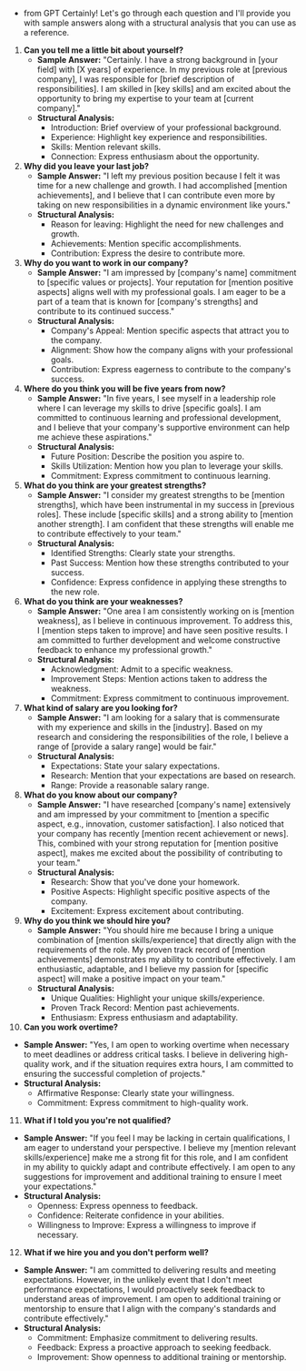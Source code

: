 - from GPT
Certainly! Let's go through each question and I'll provide you with sample answers along with a structural analysis that you can use as a reference.
1. **Can you tell me a little bit about yourself?**
    - **Sample Answer:** "Certainly. I have a strong background in [your field] with [X years] of experience. In my previous role at [previous company], I was responsible for [brief description of responsibilities]. I am skilled in [key skills] and am excited about the opportunity to bring my expertise to your team at [current company]."
    - **Structural Analysis:**
        - Introduction: Brief overview of your professional background.
        - Experience: Highlight key experience and responsibilities.
        - Skills: Mention relevant skills.
        - Connection: Express enthusiasm about the opportunity.
2. **Why did you leave your last job?**
    - **Sample Answer:** "I left my previous position because I felt it was time for a new challenge and growth. I had accomplished [mention achievements], and I believe that I can contribute even more by taking on new responsibilities in a dynamic environment like yours."
    - **Structural Analysis:**
        - Reason for leaving: Highlight the need for new challenges and growth.
        - Achievements: Mention specific accomplishments.
        - Contribution: Express the desire to contribute more.
3. **Why do you want to work in our company?**
    - **Sample Answer:** "I am impressed by [company's name] commitment to [specific values or projects]. Your reputation for [mention positive aspects] aligns well with my professional goals. I am eager to be a part of a team that is known for [company's strengths] and contribute to its continued success."
    - **Structural Analysis:**
        - Company's Appeal: Mention specific aspects that attract you to the company.
        - Alignment: Show how the company aligns with your professional goals.
        - Contribution: Express eagerness to contribute to the company's success.
4. **Where do you think you will be five years from now?**
    - **Sample Answer:** "In five years, I see myself in a leadership role where I can leverage my skills to drive [specific goals]. I am committed to continuous learning and professional development, and I believe that your company's supportive environment can help me achieve these aspirations."
    - **Structural Analysis:**
        - Future Position: Describe the position you aspire to.
        - Skills Utilization: Mention how you plan to leverage your skills.
        - Commitment: Express commitment to continuous learning.
5. **What do you think are your greatest strengths?**
    - **Sample Answer:** "I consider my greatest strengths to be [mention strengths], which have been instrumental in my success in [previous roles]. These include [specific skills] and a strong ability to [mention another strength]. I am confident that these strengths will enable me to contribute effectively to your team."
    - **Structural Analysis:**
        - Identified Strengths: Clearly state your strengths.
        - Past Success: Mention how these strengths contributed to your success.
        - Confidence: Express confidence in applying these strengths to the new role.
6. **What do you think are your weaknesses?**
    - **Sample Answer:** "One area I am consistently working on is [mention weakness], as I believe in continuous improvement. To address this, I [mention steps taken to improve] and have seen positive results. I am committed to further development and welcome constructive feedback to enhance my professional growth."
    - **Structural Analysis:**
        - Acknowledgment: Admit to a specific weakness.
        - Improvement Steps: Mention actions taken to address the weakness.
        - Commitment: Express commitment to continuous improvement.
7. **What kind of salary are you looking for?**
    - **Sample Answer:** "I am looking for a salary that is commensurate with my experience and skills in the [industry]. Based on my research and considering the responsibilities of the role, I believe a range of [provide a salary range] would be fair."
    - **Structural Analysis:**
        - Expectations: State your salary expectations.
        - Research: Mention that your expectations are based on research.
        - Range: Provide a reasonable salary range.
8. **What do you know about our company?**
    - **Sample Answer:** "I have researched [company's name] extensively and am impressed by your commitment to [mention a specific aspect, e.g., innovation, customer satisfaction]. I also noticed that your company has recently [mention recent achievement or news]. This, combined with your strong reputation for [mention positive aspect], makes me excited about the possibility of contributing to your team."
    - **Structural Analysis:**
        - Research: Show that you've done your homework.
        - Positive Aspects: Highlight specific positive aspects of the company.
        - Excitement: Express excitement about contributing.
9. **Why do you think we should hire you?**
    - **Sample Answer:** "You should hire me because I bring a unique combination of [mention skills/experience] that directly align with the requirements of the role. My proven track record of [mention achievements] demonstrates my ability to contribute effectively. I am enthusiastic, adaptable, and I believe my passion for [specific aspect] will make a positive impact on your team."
    - **Structural Analysis:**
        - Unique Qualities: Highlight your unique skills/experience.
        - Proven Track Record: Mention past achievements.
        - Enthusiasm: Express enthusiasm and adaptability.
10. **Can you work overtime?**
- **Sample Answer:** "Yes, I am open to working overtime when necessary to meet deadlines or address critical tasks. I believe in delivering high-quality work, and if the situation requires extra hours, I am committed to ensuring the successful completion of projects."
- **Structural Analysis:**
    - Affirmative Response: Clearly state your willingness.
    - Commitment: Express commitment to high-quality work.
11. **What if I told you you're not qualified?**
- **Sample Answer:** "If you feel I may be lacking in certain qualifications, I am eager to understand your perspective. I believe my [mention relevant skills/experience] make me a strong fit for this role, and I am confident in my ability to quickly adapt and contribute effectively. I am open to any suggestions for improvement and additional training to ensure I meet your expectations."
- **Structural Analysis:**
    - Openness: Express openness to feedback.
    - Confidence: Reiterate confidence in your abilities.
    - Willingness to Improve: Express a willingness to improve if necessary.

12. **What if we hire you and you don't perform well?**
- **Sample Answer:** "I am committed to delivering results and meeting expectations. However, in the unlikely event that I don't meet performance expectations, I would proactively seek feedback to understand areas of improvement. I am open to additional training or mentorship to ensure that I align with the company's standards and contribute effectively."
- **Structural Analysis:**
    - Commitment: Emphasize commitment to delivering results.
    - Feedback: Express a proactive approach to seeking feedback.
    - Improvement: Show openness to additional training or mentorship.